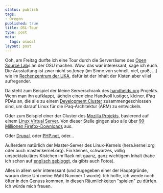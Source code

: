 ```yaml
--- 
status: publish
tags: 
- Oregon
published: true
title: OSL-Tour
type: post
meta: 
  tags: osuosl
layout: post
---
```

Ooh, am Freitag durfte ich eine Tour durch die Serverräume des <a href="http://osuosl.org">Open Source Lab</a>s an der OSU machen. Wow, das war interessant, sage ich euch. Die Ausstattung ist zwar nicht so <em>fancy</em> (im Sinne von schnell, viel, groß, ...) wie im <a href="http://www.rz.uni-karlsruhe.de">Rechenzentrum der UKA</a>, dafür ist der Inhalt der Kisten aber viiiel aufregender.

Da steht zum Beispiel der kleine Serverschrank des <a href="http://handhelds.org">handhelds.org</a> Projekts. Wenn man ihn aufklappt, lächeln einen eine Handvoll lustiger, kleiner, iPaq PDAs an, die alle zu einem <a href="http://handhelds.org/projects/skiffcluster.html">Development Cluster</a> zusammengeschlossen sind, um darauf Linux für die iPaq-Architektur (ARM) zu entwickeln.

Oder zum Beispiel einer der Cluster des <a href="http://www.mozilla.org/">Mozilla Projekts</a>, basierend auf einem <a href="http://www.linuxvirtualserver.org/">Linux Virtual Server</a>. Von dieser Stelle gingen also alle über <a href="http://www.mozilla.org/products/firefox/">90 Millionen Firefox-Downloads</a> aus.

Oder <a href="http://drupal.org">Drupal</a>, oder <a href="http://php.net">PHP.net</a>, oder...

Außerdem natürlich der Master-Server des Linux-Kernels (hera.kernel.org oder auch master.kernel.org). Ein kleines, schwarzes, völlig unspektakuläres Kistchen im Rack mit gaanz, ganz wichtigem Inhalt (habe ich schon auf <a href="http://en.magenson.de/2005/10/02/the-kernel-has-landed/">englisch gebloggt</a>, da gibts auch Fotos).

Alles in allem sehr interessant (und zugegeben einer der Hauptgründe, warum diese Uni meine Wahl Nummer 1 wurde). Ich hoffe, ich werde noch öfter in den Genuss kommen, in diesen Räumlichkeiten "spielen" zu dürfen. Ich würde mich freuen.
